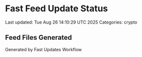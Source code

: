 # Fast Feed Update Status
Last updated: Tue Aug 26 14:10:29 UTC 2025
Categories: crypto

## Feed Files Generated

Generated by Fast Updates Workflow
